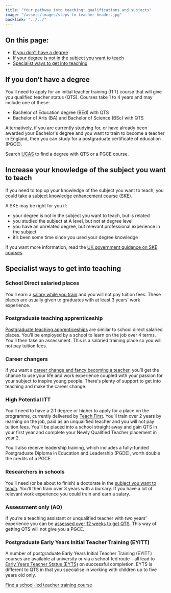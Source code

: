 ```yaml
---
title: "Your pathway into teaching: qualifications and subjects"
image: "/assets/images/steps-to-teacher-header.jpg"
backlink: "../../"
---
```


<div class="content__right">
<h2 class="link-block__header">On this page:</h2>
  
<ul class="link-block__list">
  <li><span><a href="#if-you-dont-have-a-degree">If you don’t have a degree</a></span></li>
  <li><span><a href="#if-your-degree-is-not-in-the-subject-you-want-to-teach">If your degree is not in the subject you want to teach</a></span></li>
  <li><span><a href="#specialist-ways-to-get-into-teaching">Specialist ways to get into teaching</a></span></li>
    </ul>
  </div>


<div class="content__left">


<h2 id="if-you-dont-have-a-degree">If you don’t have a degree</h2>

<p>You’ll need to apply for an initial teacher training (ITT) course that will give you qualified teacher status (QTS). Courses take 1 to 4 years and may include one of these:</p>

  <ul>
  <li><span>Bachelor of Education degree (BEd) with QTS</span></li>
  <li><span>Bachelor of Arts (BA) and Bachelor of Science (BSc) with QTS</span></li>
  </ul>

Alternatively, if you are currently studying for, or have already been awarded your Bachelor's degree and you want to train to become a teacher in England, then you can study for a postgraduate certificate of education (PGCE).  

<p>Search <a href="https://digital.ucas.com/search" target="_blank">UCAS</a> to find a degree with QTS or a PGCE course.</p>

<!--[Go back to the home page](../../)-->

<h2 id="if-your-degree-is-not-in-the-subject-you-want-to-teach">Increase your knowledge of the subject you want to teach</h2>

<p>If you need to top up your knowledge of the subject you want to teach, you could take a <a href="LINK TO GUIDANCE" target="_blank">subject knowledge enhancement course (SKE)</a>.</p> 
  
 <p>A SKE may be right for you if:</p>

  <ul>
  <li><span>your degree is not in the subject you want to teach, but is related</span></li>
  <li><span>you studied the subject at A level, but not at degree level</span></li>
  <li><span>you have an unrelated degree, but relevant professional experience in the subject</span></li>
  <li><span>it’s been some time since you used your degree knowledge</span></li>
  </ul>

<p>If you want more information, read the <a href="LINK TO GUIDANCE" target="_blank">UK government guidance on SKE courses</a>.</p>

<h2 id="specialist-ways-to-get-into-teaching">Specialist ways to get into teaching</h2>

<h3>School Direct salaried places</h3>

<p>You’ll earn a <a href="LINK TO GUIDANCE" target="_blank">salary while you train</a> and you will not pay tuition fees. These places are usually given to graduates with at least 3 years’ work experience.</p>

<h3>Postgraduate teaching apprenticeship</h3>

<p><a href="LINK TO GUIDANCE" target="_blank">Postgraduate teaching apprenticeships</a> are similar to school direct salaried places. You’ll be employed by a school to learn on the job over 4 terms. You’ll then take an assessment. This is a salaried training place so you will not pay tuition fees.</p>

<h3>Career changers</h3>

<p>If you want a <a href="LINK TO GUIDANCE" target="_blank">career change and fancy becoming a teacher</a>, you’ll get the chance to use your life and work experience coupled with your passion for your subject to inspire young people.  There's plenty of support to get into teaching and make the career change. </p>

<h3>High Potential ITT</h3>

<p>You’ll need to have a 2:1 degree or higher to apply for a place on the programme, currently delivered by <a href="LINK TO GUIDANCE" target="_blank">Teach First</a>. You’ll train over 2 years by learning on the job, paid as an unqualified teacher and you will not pay tuition fees. You’ll be placed into a school straight away and gain QTS in your first year and complete your Newly Qualified Teacher placement in year 2.</p>
<p>You’ll also receive leadership training, which includes a fully-funded Postgraduate Diploma in Education and Leadership (PGDE), worth double the credits of a PGCE.</p>

<h3>Researchers in schools</h3>

<p>You’ll need (or be about to finish) a doctorate in the <a href="LINK TO GUIDANCE" target="_blank">subject you want to teach</a>. You’ll then train over 3 years with a bursary. If you have a lot of relevant work experience you could train and earn a salary.</p>

<h3>Assessment only (AO)</h3>

<p>If you’re a teaching assistant or unqualified teacher with two years’ experience you can be <a href="LINK TO GUIDANCE" target="_blank">assessed over 12 weeks to get QTS</a>. This way of getting QTS will not give you a PGCE.</p>

<h3>Postgraduate Early Years Initial Teacher Training (EYITT)</h3>

<p>A number of postgraduate Early Years Initial Teacher Training (EYITT) courses are available at university or via a school-led route – all lead to <a href="LINK TO GUIDANCE" target="_blank">Early Years Teacher Status (EYTS)</a> on successful completion. EYTS is different to QTS in that you specialise in working with children up to five years old only.</p>


<p><a href="https://www.gov.uk/find-postgraduate-teacher-training-courses" target="_blank">Find a school-led teacher training course</a></p>


